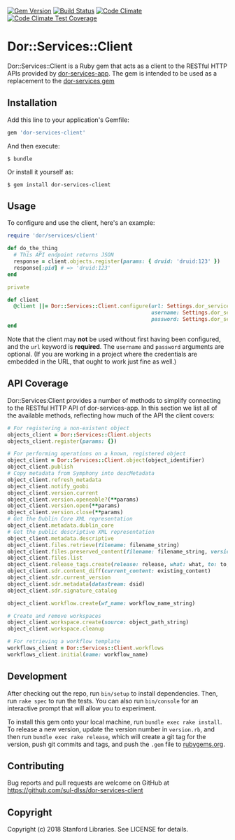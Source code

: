 [![Gem Version](https://badge.fury.io/rb/dor-services-client.svg)](https://badge.fury.io/rb/dor-services-client)
[![Build Status](https://travis-ci.com/sul-dlss/dor-services-client.svg?branch=master)](https://travis-ci.com/sul-dlss/dor-services-client)
[![Code Climate](https://codeclimate.com/github/sul-dlss/dor-services-client/badges/gpa.svg)](https://codeclimate.com/github/sul-dlss/dor-services-client)
[![Code Climate Test Coverage](https://codeclimate.com/github/sul-dlss/dor-services-client/badges/coverage.svg)](https://codeclimate.com/github/sul-dlss/dor-services-client/coverage)

# Dor::Services::Client

Dor::Services::Client is a Ruby gem that acts as a client to the RESTful HTTP APIs provided by [dor-services-app](https://github.com/sul-dlss/dor-services-app). The gem is intended to be used as a replacement to the [dor-services gem](https://github.com/sul-dlss/dor-services)

## Installation

Add this line to your application's Gemfile:

```ruby
gem 'dor-services-client'
```

And then execute:

    $ bundle

Or install it yourself as:

    $ gem install dor-services-client

## Usage

To configure and use the client, here's an example:

```ruby
require 'dor/services/client'

def do_the_thing
  # This API endpoint returns JSON
  response = client.objects.register(params: { druid: 'druid:123' })
  response[:pid] # => 'druid:123'
end

private

def client
  @client ||= Dor::Services::Client.configure(url: Settings.dor_services.url,
                                              username: Settings.dor_services.user,
                                              password: Settings.dor_services.pass)
end
```

Note that the client may **not** be used without first having been configured, and the `url` keyword is **required**. The `username` and `password` arguments are optional. (If you are working in a project where the credentials are embedded in the URL, that ought to work just fine as well.)

## API Coverage

Dor::Services:Client provides a number of methods to simplify connecting to the RESTful HTTP API of dor-services-app. In this section we list all of the available methods, reflecting how much of the API the client covers:

```ruby
# For registering a non-existent object
objects_client = Dor::Services::Client.objects
objects_client.register(params: {})

# For performing operations on a known, registered object
object_client = Dor::Services::Client.object(object_identifier)
object_client.publish
# Copy metadata from Symphony into descMetadata
object_client.refresh_metadata
object_client.notify_goobi
object_client.version.current
object_client.version.openeable?(**params)
object_client.version.open(**params)
object_client.version.close(**params)
# Get the Dublin Core XML representation
object_client.metadata.dublin_core
# Get the public descriptive XML representation
object_client.metadata.descriptive
object_client.files.retrieve(filename: filename_string)
object_client.files.preserved_content(filename: filename_string, version: version_string)
object_client.files.list
object_client.release_tags.create(release: release, what: what, to: to, who: who)
object_client.sdr.content_diff(current_content: existing_content)
object_client.sdr.current_version
object_client.sdr.metadata(datastream: dsid)
object_client.sdr.signature_catalog

object_client.workflow.create(wf_name: workflow_name_string)

# Create and remove workspaces
object_client.workspace.create(source: object_path_string)
object_client.workspace.cleanup

# For retrieving a workflow template
workflows_client = Dor::Services::Client.workflows
workflows_client.initial(name: workflow_name)
```

## Development

After checking out the repo, run `bin/setup` to install dependencies. Then, run `rake spec` to run the tests. You can also run `bin/console` for an interactive prompt that will allow you to experiment.

To install this gem onto your local machine, run `bundle exec rake install`. To release a new version, update the version number in `version.rb`, and then run `bundle exec rake release`, which will create a git tag for the version, push git commits and tags, and push the `.gem` file to [rubygems.org](https://rubygems.org).

## Contributing

Bug reports and pull requests are welcome on GitHub at https://github.com/sul-dlss/dor-services-client

## Copyright

Copyright (c) 2018 Stanford Libraries. See LICENSE for details.
